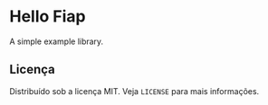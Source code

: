 # Hello Fiap

A simple example library.

## Licença

Distribuído sob a licença MIT. Veja `LICENSE` para mais informações.